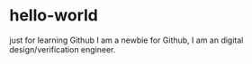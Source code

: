 # hello-world
just for learning Github
I am a newbie for Github, I am an digital design/verification engineer.
